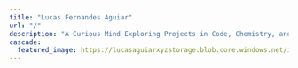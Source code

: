 ```yaml
---
title: "Lucas Fernandes Aguiar"
url: "/"
description: "A Curious Mind Exploring Projects in Code, Chemistry, and Beyond"
cascade:
  featured_image: https://lucasaguiarxyzstorage.blob.core.windows.net/images/jigar-panchal-ME1_AXA5lAM-unsplash.jpg
---
```


